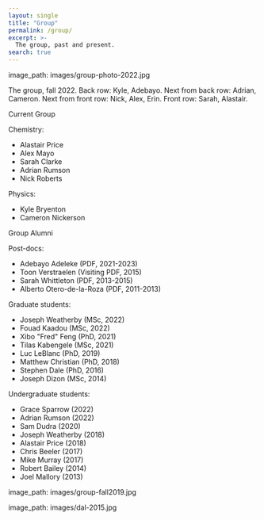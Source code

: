 ```yaml
---
layout: single
title: "Group"
permalink: /group/
excerpt: >-
  The group, past and present.
search: true
---
```


image_path: images/group-photo-2022.jpg

The group, fall 2022. Back row: Kyle, Adebayo. Next from back row: Adrian, Cameron. Next from front row: Nick, Alex, Erin. Front row: Sarah, Alastair.

Current Group

Chemistry:
* Alastair Price 
* Alex Mayo
* Sarah Clarke
* Adrian Rumson
* Nick Roberts

Physics:
* Kyle Bryenton
* Cameron Nickerson

Group Alumni

Post-docs:
* Adebayo Adeleke (PDF, 2021-2023)
* Toon Verstraelen (Visiting PDF, 2015)
* Sarah Whittleton (PDF, 2013-2015)
* Alberto Otero-de-la-Roza (PDF, 2011-2013)

Graduate students:
* Joseph Weatherby (MSc, 2022)
* Fouad Kaadou (MSc, 2022)
* Xibo "Fred" Feng (PhD, 2021)
* Tilas Kabengele (MSc, 2021)
* Luc LeBlanc (PhD, 2019)
* Matthew Christian (PhD, 2018)
* Stephen Dale (PhD, 2016)
* Joseph Dizon (MSc, 2014)

Undergraduate students:
* Grace Sparrow (2022)
* Adrian Rumson (2022)
* Sam Dudra (2020)
* Joseph Weatherby (2018)
* Alastair Price (2018)
* Chris Beeler (2017)
* Mike Murray (2017)
* Robert Bailey (2014)
* Joel Mallory (2013)

image_path: images/group-fall2019.jpg

image_path: images/dal-2015.jpg

